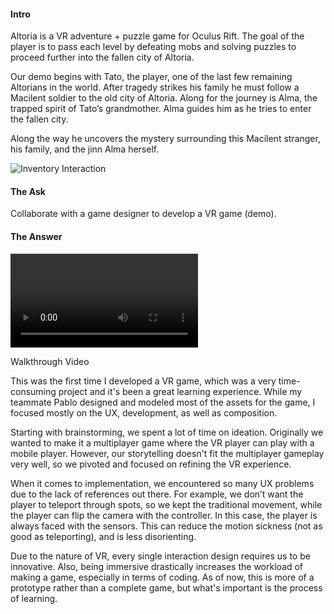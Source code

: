 #### Intro

Altoria is a VR adventure + puzzle game for Oculus Rift. The goal of the player is to pass each level by defeating mobs and solving puzzles to proceed further into the fallen city of Altoria.

Our demo begins with Tato, the player, one of the last few remaining Altorians in the world. After tragedy strikes his family he must follow a Macilent soldier to the old city of Altoria. Along for the journey is Alma, the trapped spirit of Tato’s grandmother. Alma guides him as he tries to enter the fallen city.

Along the way he uncovers the mystery surrounding this Macilent stranger, his family, and the jinn Alma herself.

![Inventory Interaction](./assets/img/altoria_vr.gif 'Inventory Interaction')

#### The Ask

Collaborate with a game designer to develop a VR game (demo).

#### The Answer

<div class="video-wrapper">
  <video controls>
    <source src="./assets/img/altoria-vr-walkthrough.mp4" type="video/mp4">
  </video>
  <p class="col-xs-12 caption">Walkthrough Video</p>
</div>

This was the first time I developed a VR game, which was a very time-consuming project and it's been a great learning experience. While my teammate Pablo designed and modeled most of the assets for the game, I focused mostly on the UX, development, as well as composition.

Starting with brainstorming, we spent a lot of time on ideation. Originally we wanted to make it a multiplayer game where the VR player can play with a mobile player. However, our storytelling doesn't fit the multiplayer gameplay very well, so we pivoted and focused on refining the VR experience.

When it comes to implementation, we encountered so many UX problems due to the lack of references out there. For example, we don’t want the player to teleport through spots, so we kept the traditional movement, while the player can flip the camera with the controller. In this case, the player is always faced with the sensors. This can reduce the motion sickness (not as good as teleporting), and is less disorienting.

Due to the nature of VR, every single interaction design requires us to be innovative. Also, being immersive drastically increases the workload of making a game, especially in terms of coding. As of now, this is more of a prototype rather than a complete game, but what's important is the process of learning.
